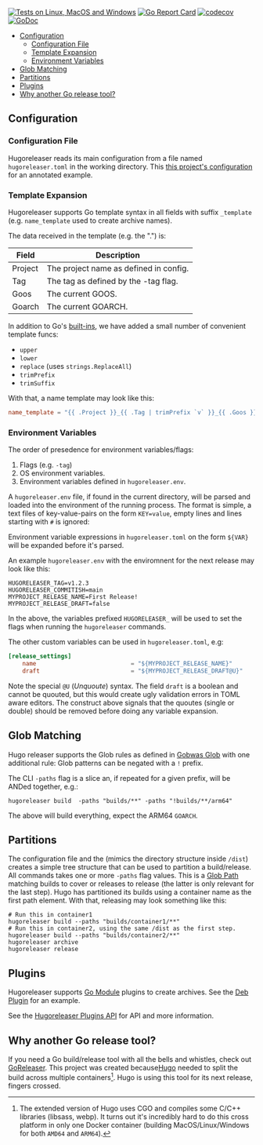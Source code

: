 [![Tests on Linux, MacOS and Windows](https://github.com/gohugoio/hugoreleaser/workflows/Test/badge.svg)](https://github.com/gohugoio/hugoreleaser/actions?query=workflow%3ATest)
[![Go Report Card](https://goreportcard.com/badge/github.com/gohugoio/hugoreleaser)](https://goreportcard.com/report/github.com/gohugoio/hugoreleaser)
[![codecov](https://codecov.io/gh/gohugoio/hugoreleaser/branch/main/graph/badge.svg?token=OWZ9RCAYWO)](https://codecov.io/gh/gohugoio/hugoreleaser)
[![GoDoc](https://godoc.org/github.com/gohugoio/hugoreleaser?status.svg)](https://godoc.org/github.com/gohugoio/hugoreleaser)

* [Configuration](#configuration)
    * [Configuration File](#configuration-file)
    * [Template Expansion](#template-expansion)
    * [Environment Variables](#environment-variables)
* [Glob Matching](#glob-matching)
* [Partitions](#partitions)
* [Plugins](#plugins)
* [Why another Go release tool?](#why-another-go-release-tool)

## Configuration

### Configuration File

Hugoreleaser reads its main configuration from a file named `hugoreleaser.toml` in the working directory. This [this project's configuration](./hugoreleaser.toml) for an annotated example.

### Template Expansion

Hugoreleaser supports Go template syntax in all fields with suffix `_template` (e.g. `name_template` used to create archive names).

The data received in the template (e.g. the ".") is:

| Field  | Description |
| ------------- | ------------- |
| Project  | The project name as defined in config.  |
| Tag      | The tag as defined by the -tag flag.  |
| Goos     | The current GOOS.  |
| Goarch   | The current GOARCH.  |


In addition to Go's [built-ins](https://pkg.go.dev/text/template#hdr-Functions), we have added a small number of convenient template funcs:

* `upper`
* `lower`
* `replace` (uses `strings.ReplaceAll`)
* `trimPrefix`
* `trimSuffix`

With that, a name template may look like this:

```toml
name_template = "{{ .Project }}_{{ .Tag | trimPrefix `v` }}_{{ .Goos }}-{{ .Goarch }}"
```

### Environment Variables

The order of presedence for environment variables/flags:

1. Flags (e.g. `-tag`)
2. OS environment variables.
3. Environment variables defined in `hugoreleaser.env`.

A `hugoreleaser.env` file, if found in the current directory, will be parsed and loaded into the environment of the running process. The format is simple, a text files of key-value-pairs on the form `KEY=value`, empty lines and lines starting with `#` is ignored:

Environment variable expressions in `hugoreleaser.toml` on the form `${VAR}` will be expanded before it's parsed.

An example `hugoreleaser.env` with the enviromnent for the next release may look like this:

```
HUGORELEASER_TAG=v1.2.3
HUGORELEASER_COMMITISH=main
MYPROJECT_RELEASE_NAME=First Release!
MYPROJECT_RELEASE_DRAFT=false
```

In the above, the variables prefixed `HUGORELEASER_` will be used to set the flags when running the `hugoreleaser` commands.

The other custom variables can be used in `hugoreleaser.toml`, e.g:

```toml
[release_settings]
    name                           = "${MYPROJECT_RELEASE_NAME}"
    draft                          = "${MYPROJECT_RELEASE_DRAFT@U}"
```

Note the special `@U` (_Unquoute_) syntax. The field `draft` is a boolean and cannot be quouted, but this would create ugly validation errors in TOML aware editors. The construct above signals that the quoutes (single or double) should be removed before doing any variable expansion.

## Glob Matching

Hugo releaser supports the Glob rules as defined in [Gobwas Glob](https://github.com/gobwas/glob) with one additional rule: Glob patterns can be negated with a `!` prefix.

The CLI `-paths` flag is a slice an, if repeated for a given prefix, will be ANDed together, e.g.:

```
hugoreleaser build  -paths "builds/**" -paths "!builds/**/arm64"
```

The above will build everything, expect the ARM64 `GOARCH`.

## Partitions

The configuration file and the (mimics the directory structure inside `/dist`) creates a simple tree structure that can be used to partition a build/release. All commands takes one or more `-paths` flag values. This is a [Glob Path](#glob-matching) matching builds to cover or releases to release (the latter is only relevant for the last step). Hugo has partitioned its builds using a container name as the first path element. With that, releasing may look something like this:

```
# Run this in container1
hugoreleaser build --paths "builds/container1/**"
# Run this in container2, using the same /dist as the first step.
hugoreleaser build --paths "builds/container2/**"
hugoreleaser archive
hugoreleaser release
```

## Plugins

Hugoreleaser supports [Go Module](https://go.dev/blog/using-go-modules) plugins to create archives. See the [Deb Plugin](https://github.com/gohugoio/hugoreleaser-archive-plugins/tree/main/deb) for an example.

See the [Hugoreleaser Plugins API](https://github.com/gohugoio/hugoreleaser-plugins-api) for API and more information.


## Why another Go release tool?

If you need a Go build/release tool with all the bells and whistles, check out [GoReleaser](https://github.com/goreleaser/goreleaser). This project was created because[Hugo](https://github.com/gohugoio/hugo) needed to split the build across multiple containers[^1]. Hugo is using this tool for its next release, fingers crossed. 

[^1]: The extended version of Hugo uses CGO and compiles some C/C++ libraries (libsass, webp). It turns out it's incredibly hard to do this cross platform in only one Docker container (building MacOS/Linux/Windows for both `AMD64` and `ARM64`).